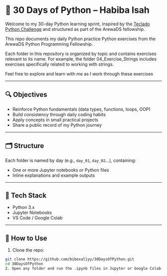 # 📘 30 Days of Python – Habiba Isah

Welcome to my 30-day Python learning sprint, inspired by the [Teclado Python Challenge](https://teclado.com/30-days-of-python/) and structured as part of the ArewaDS fellowship.

This repo documents my daily Python practice Python exercises from the ArewaDS Python Programming Fellowship.

Each folder in this repository is organized by topic and contains exercises relevant to its name. For example, the folder 04_Exercise_Strings includes exercises specifically related to working with strings.

Feel free to explore and learn with me as I work through these exercises

---

## 🔍 Objectives

- Reinforce Python fundamentals (data types, functions, loops, OOP)
- Build consistency through daily coding habits
- Apply concepts in small practical projects
- Share a public record of my Python journey

---

## 🗂️ Structure

Each folder is named by day (e.g., `day_01`, `day_02`...), containing:
- One or more Jupyter notebooks or Python files
- Inline explanations and example outputs

---

## 🧰 Tech Stack

- Python 3.x
- Jupyter Notebooks
- VS Code / Google Colab

---

## 🚀 How to Use

1. Clone the repo:
```bash
git clone https://github.com/bibexaliyy/30DaysOfPython.git
cd 30DaysOfPython
2. Open any folder and run the .ipynb files in Jupyter or Google Colab.
